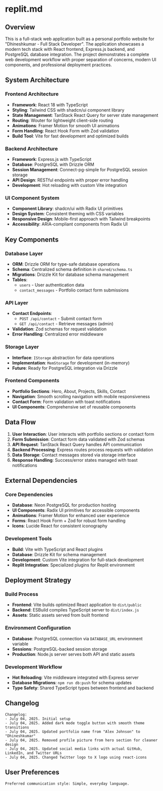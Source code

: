# replit.md

## Overview

This is a full-stack web application built as a personal portfolio website for "Dhineshkumar - Full Stack Developer". The application showcases a modern tech stack with React frontend, Express.js backend, and PostgreSQL database integration. The project demonstrates a complete web development workflow with proper separation of concerns, modern UI components, and professional deployment practices.

## System Architecture

### Frontend Architecture
- **Framework**: React 18 with TypeScript
- **Styling**: Tailwind CSS with shadcn/ui component library
- **State Management**: TanStack React Query for server state management
- **Routing**: Wouter for lightweight client-side routing
- **Animations**: Framer Motion for smooth UI animations
- **Form Handling**: React Hook Form with Zod validation
- **Build Tool**: Vite for fast development and optimized builds

### Backend Architecture
- **Framework**: Express.js with TypeScript
- **Database**: PostgreSQL with Drizzle ORM
- **Session Management**: Connect-pg-simple for PostgreSQL session storage
- **API Design**: RESTful endpoints with proper error handling
- **Development**: Hot reloading with custom Vite integration

### UI Component System
- **Component Library**: shadcn/ui with Radix UI primitives
- **Design System**: Consistent theming with CSS variables
- **Responsive Design**: Mobile-first approach with Tailwind breakpoints
- **Accessibility**: ARIA-compliant components from Radix UI

## Key Components

### Database Layer
- **ORM**: Drizzle ORM for type-safe database operations
- **Schema**: Centralized schema definition in `shared/schema.ts`
- **Migrations**: Drizzle Kit for database schema management
- **Tables**: 
  - `users` - User authentication data
  - `contact_messages` - Portfolio contact form submissions

### API Layer
- **Contact Endpoints**: 
  - `POST /api/contact` - Submit contact form
  - `GET /api/contact` - Retrieve messages (admin)
- **Validation**: Zod schemas for request validation
- **Error Handling**: Centralized error middleware

### Storage Layer
- **Interface**: `IStorage` abstraction for data operations
- **Implementation**: `MemStorage` for development (in-memory)
- **Future**: Ready for PostgreSQL integration via Drizzle

### Frontend Components
- **Portfolio Sections**: Hero, About, Projects, Skills, Contact
- **Navigation**: Smooth scrolling navigation with mobile responsiveness
- **Contact Form**: Form validation with toast notifications
- **UI Components**: Comprehensive set of reusable components

## Data Flow

1. **User Interaction**: User interacts with portfolio sections or contact form
2. **Form Submission**: Contact form data validated with Zod schemas
3. **API Request**: TanStack React Query handles API communication
4. **Backend Processing**: Express routes process requests with validation
5. **Data Storage**: Contact messages stored via storage interface
6. **Response Handling**: Success/error states managed with toast notifications

## External Dependencies

### Core Dependencies
- **Database**: Neon PostgreSQL for production hosting
- **UI Components**: Radix UI primitives for accessible components
- **Animations**: Framer Motion for enhanced user experience
- **Forms**: React Hook Form + Zod for robust form handling
- **Icons**: Lucide React for consistent iconography

### Development Tools
- **Build**: Vite with TypeScript and React plugins
- **Database**: Drizzle Kit for schema management
- **Development**: Custom Vite integration for full-stack development
- **Replit Integration**: Specialized plugins for Replit environment

## Deployment Strategy

### Build Process
- **Frontend**: Vite builds optimized React application to `dist/public`
- **Backend**: ESBuild compiles TypeScript server to `dist/index.js`
- **Assets**: Static assets served from built frontend

### Environment Configuration
- **Database**: PostgreSQL connection via `DATABASE_URL` environment variable
- **Sessions**: PostgreSQL-backed session storage
- **Production**: Node.js server serves both API and static assets

### Development Workflow
- **Hot Reloading**: Vite middleware integrated with Express server
- **Database Migrations**: `npm run db:push` for schema updates
- **Type Safety**: Shared TypeScript types between frontend and backend

## Changelog

```
Changelog:
- July 04, 2025. Initial setup
- July 04, 2025. Added dark mode toggle button with smooth theme transitions
- July 04, 2025. Updated portfolio name from "Alex Johnson" to "Dhineshkumar"
- July 04, 2025. Removed profile picture from hero section for cleaner design
- July 04, 2025. Updated social media links with actual GitHub, LinkedIn, and Twitter URLs
- July 04, 2025. Changed Twitter logo to X logo using react-icons
```

## User Preferences

```
Preferred communication style: Simple, everyday language.
```